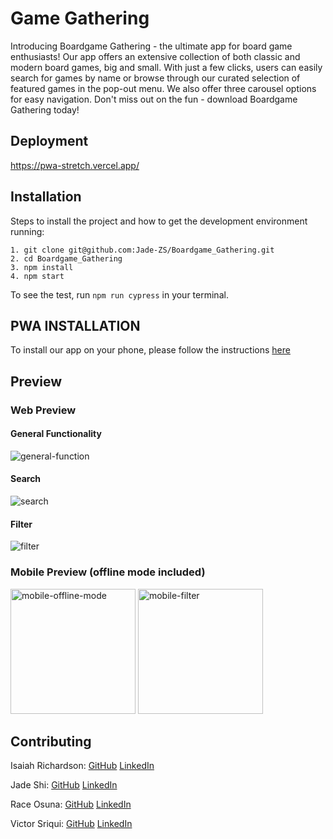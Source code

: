 # Game Gathering

Introducing Boardgame Gathering - the ultimate app for board game enthusiasts! Our app offers an extensive collection of both classic and modern board games, big and small. With just a few clicks, users can easily search for games by name or browse through our curated selection of featured games in the pop-out menu. We also offer three carousel options for easy navigation. Don't miss out on the fun - download Boardgame Gathering today!

## Deployment
https://pwa-stretch.vercel.app/

## Installation

Steps to install the project and how to get the development environment running:

```
1. git clone git@github.com:Jade-ZS/Boardgame_Gathering.git
2. cd Boardgame_Gathering
3. npm install
4. npm start

```

To see the test, run `npm run cypress` in your terminal.

## PWA INSTALLATION
To install our app on your phone, please follow the instructions [here](https://mobilesyrup.com/2020/05/24/how-install-progressive-web-app-pwa-android-ios-pc-mac/)

## Preview
### Web Preview
#### General Functionality
![general-function](https://user-images.githubusercontent.com/123802263/257012348-85ba8fd1-6f42-4f84-bd17-6090f085b0ca.gif)
#### Search
![search](https://user-images.githubusercontent.com/123802263/257012337-ec486d09-c530-40d2-92f7-f430315a11c5.gif)
#### Filter
![filter](https://user-images.githubusercontent.com/123802263/257012344-4b6e93c9-23ca-430b-956e-e04793f322b1.gif)

### Mobile Preview (offline mode included)
<p float='left'>
<img alt='mobile-offline-mode' src='https://user-images.githubusercontent.com/123802263/257332592-7202d415-7d65-4c4a-ab1f-9f15b01785ec.gif' width='200'/>
<img alt='mobile-filter' src='https://user-images.githubusercontent.com/123802263/257333838-7bdaa4b8-d515-4cb1-96a1-4f313c40d48c.gif' width='200'/>
</p>

## Contributing

Isaiah Richardson:
[GitHub](https://github.com/CapCinematic)
[LinkedIn](https://www.linkedin.com/in/isaiah-cap-richardson/)

Jade Shi:
[GitHub](https://github.com/Jade-ZS)
[LinkedIn](https://www.linkedin.com/in/ziyu-jade-shi-26447a19b/)

Race Osuna:
[GitHub](https://github.com/RaceOsuna)
[LinkedIn](https://www.linkedin.com/in/raceosuna/)

Victor Sriqui:
[GitHub](https://github.com/vsriqui)
[LinkedIn](https://turingschool.slack.com/archives/C05HRR6QES1/p1690658527589989)

